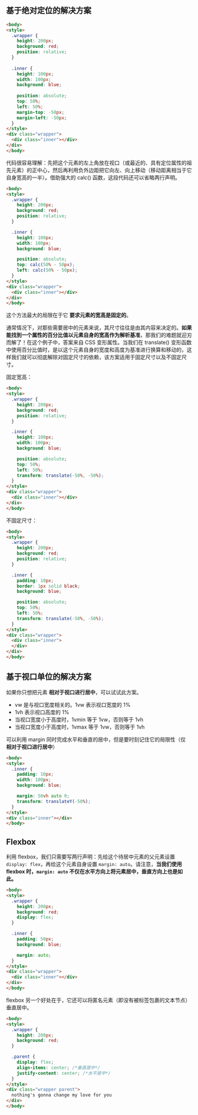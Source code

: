## 基于绝对定位的解决方案

```html 
<body>
<style>
  .wrapper {
    height: 200px;
    background: red;
    position: relative;
  }
  
  .inner {
    height: 100px;
    width: 100px;
    background: blue;
    
    position: absolute; 
    top: 50%;
    left: 50%;
    margin-top: -50px;
    margin-left: -50px;
  }
</style>  
<div class="wrapper">
  <div class="inner"></div>
</div>
</body>
```

代码很容易理解：先把这个元素的左上角放在视口（或最近的、具有定位属性的祖先元素）的正中心，然后再利用负外边距把它向左、向上移动（移动距离相当于它自身宽高的一半）。借助强大的 calc() 函数，这段代码还可以省略两行声明。

```html 
<body>
<style>
  .wrapper {
    height: 200px;
    background: red;
    position: relative;
  }

  .inner {
    height: 100px;
    width: 100px;
    background: blue;

    position: absolute; 
    top: calc(50% - 50px);
    left: calc(50% - 50px);
  }
</style>  
<div class="wrapper">
  <div class="inner"></div>
</div>
</body>
```

这个方法最大的局限在于它 **要求元素的宽高是固定的**。

通常情况下，对那些需要居中的元素来说，其尺寸往往是由其内容来决定的。**如果能找到一个属性的百分比值以元素自身的宽高作为解析基准**，那我们的难题就迎刃而解了！在这个例子中，答案来自 CSS 变形属性。当我们在 translate() 变形函数中使用百分比值时，是以这个元素自身的宽度和高度为基准进行换算和移动的，这样我们就可以彻底解除对固定尺寸的依赖，该方案适用于固定尺寸以及不固定尺寸。

固定宽高：

```html 
<body>
<style>
  .wrapper {
    height: 200px;
    background: red;
    position: relative;
  }

  .inner {
    height: 100px;
    width: 100px;
    background: blue;

    position: absolute; 
    top: 50%;
    left: 50%;
    transform: translate(-50%, -50%);
  }
</style>  
<div class="wrapper">
  <div class="inner"></div>
</div>
</body>
```

不固定尺寸：

```html 
<body>
<style>
  .wrapper {
    height: 200px;
    background: red;
    position: relative;
  }

  .inner {
    padding: 10px;
    border: 1px solid black;
    background: blue;

    position: absolute; 
    top: 50%;
    left: 50%;
    transform: translate(-50%, -50%);
  }
</style>  
<div class="wrapper">
  <div class="inner">
  </div>
</div>
</body>
```

## 基于视口单位的解决方案

如果你只想把元素 **相对于视口进行居中**，可以试试此方案。

- vw 是与视口宽度相关的。1vw 表示视口宽度的 1%
- 1vh 表示视口高度的 1% 
- 当视口宽度小于高度时，1vmin 等于 1vw，否则等于 1vh 
- 当视口宽度小于高度时，1vmax 等于 1vw，否则等于 1vh 

可以利用 margin 同时完成水平和垂直的居中，但是要时刻记住它的局限性（仅 **相对于视口进行居中**）

```html
<body>
<style>
  .inner {
    padding: 10px;
    width: 100px;
    background: blue;

    margin: 50vh auto 0;
    transform: translateY(-50%);
  }
</style>  
<div class="inner"></div>
</body>
```

## Flexbox

利用 flexbox，我们只需要写两行声明：先给这个待居中元素的父元素设置 `display: flex`，再给这个元素自身设置 `margin: auto`。请注意，**当我们使用 flexbox 时，`margin: auto` 不仅在水平方向上将元素居中，垂直方向上也是如此。**


```html 
<body>
<style>
  .wrapper {
    height: 200px;
    background: red;
    display: flex;
  }

  .inner {
    padding: 50px;
    background: blue;

    margin: auto;
  }
</style>  
<div class="wrapper">
  <div class="inner"></div>
</div>
</body>
```

flexbox 另一个好处在于，它还可以将匿名元素（即没有被标签包裹的文本节点）垂直居中。

```html 
<body>
<style>
  .wrapper {
    height: 200px;
    background: red;
  }

  .parent {
    display: flex; 
    align-items: center; /*垂直居中*/
    justify-content: center; /*水平居中*/
  }
</style>  
<div class="wrapper parent">
  nothing's gonna change my love for you
</div>
</body>
```